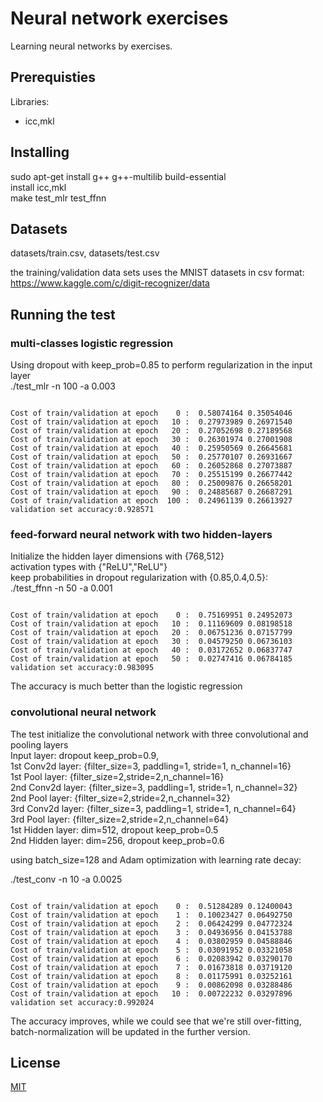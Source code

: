 # Neural network exercises
Learning neural networks by exercises.
## Prerequisties
Libraries:
* icc,mkl

## Installing
sudo apt-get install g++ g++-multilib build-essential<br/>
install icc,mkl<br/>
make test_mlr test_ffnn<br/>

## Datasets
datasets/train.csv, datasets/test.csv

the training/validation data sets uses the MNIST datasets in csv format:<br/>
https://www.kaggle.com/c/digit-recognizer/data

## Running the test
### multi-classes logistic regression
Using dropout with keep_prob=0.85 to perform regularization in the input layer <br/>
./test_mlr -n 100 -a 0.003
<pre><code>
Cost of train/validation at epoch    0 :  0.58074164 0.35054046 
Cost of train/validation at epoch   10 :  0.27973989 0.26971540 
Cost of train/validation at epoch   20 :  0.27052698 0.27189568 
Cost of train/validation at epoch   30 :  0.26301974 0.27001908 
Cost of train/validation at epoch   40 :  0.25950569 0.26645681 
Cost of train/validation at epoch   50 :  0.25770107 0.26931667 
Cost of train/validation at epoch   60 :  0.26052868 0.27073887 
Cost of train/validation at epoch   70 :  0.25515199 0.26677442 
Cost of train/validation at epoch   80 :  0.25009876 0.26658201 
Cost of train/validation at epoch   90 :  0.24885687 0.26687291 
Cost of train/validation at epoch  100 :  0.24961139 0.26613927 
validation set accuracy:0.928571
</code></pre>

### feed-forward neural network with two hidden-layers
Initialize the hidden layer dimensions with {768,512}<br/>
activation types with {"ReLU","ReLU"}<br/>
keep probabilities in dropout regularization with {0.85,0.4,0.5}:<br/>
./test_ffnn -n 50 -a 0.001 <br/>
<pre><code>
Cost of train/validation at epoch    0 :  0.75169951 0.24952073 
Cost of train/validation at epoch   10 :  0.11169609 0.08198518 
Cost of train/validation at epoch   20 :  0.06751236 0.07157799 
Cost of train/validation at epoch   30 :  0.04579250 0.06736103 
Cost of train/validation at epoch   40 :  0.03172652 0.06837747 
Cost of train/validation at epoch   50 :  0.02747416 0.06784185 
validation set accuracy:0.983095
</code></pre>
The accuracy is much better than the logistic regression

### convolutional neural network 

The test initialize the convolutional network with three convolutional and pooling layers <br/>
Input layer: dropout keep_prob=0.9,<br/>
1st Conv2d layer: {filter_size=3, paddling=1, stride=1, n_channel=16} <br/>
1st Pool layer: {filter_size=2,stride=2,n_channel=16}  <br/>
2nd Conv2d layer: {filter_size=3, paddling=1, stride=1, n_channel=32} <br/>
2nd Pool layer: {filter_size=2,stride=2,n_channel=32} <br/>
3rd Conv2d layer: {filter_size=3, paddling=1, stride=1, n_channel=64} <br/>
3rd Pool layer: {filter_size=2,stride=2,n_channel=64} <br/>
1st Hidden layer: dim=512, dropout keep_prob=0.5 <br/>
2nd Hidden layer: dim=256, dropout keep_prob=0.6 <br/>

using batch_size=128 and Adam optimization with learning rate decay:

./test_conv -n 10 -a 0.0025 <br/>
<pre><code>
Cost of train/validation at epoch    0 :  0.51284289 0.12400043 
Cost of train/validation at epoch    1 :  0.10023427 0.06492750 
Cost of train/validation at epoch    2 :  0.06424299 0.04772324 
Cost of train/validation at epoch    3 :  0.04936956 0.04153788 
Cost of train/validation at epoch    4 :  0.03802959 0.04588846 
Cost of train/validation at epoch    5 :  0.03091952 0.03321058 
Cost of train/validation at epoch    6 :  0.02083942 0.03290170 
Cost of train/validation at epoch    7 :  0.01673818 0.03719120 
Cost of train/validation at epoch    8 :  0.01175991 0.03252161 
Cost of train/validation at epoch    9 :  0.00862098 0.03288486 
Cost of train/validation at epoch   10 :  0.00722232 0.03297896 
validation set accuracy:0.992024
</code></pre>
The accuracy improves, while we could see that we're still over-fitting, batch-normalization will be updated in the further version.

## License
[MIT](https://choosealicense.com/licenses/mit/)
